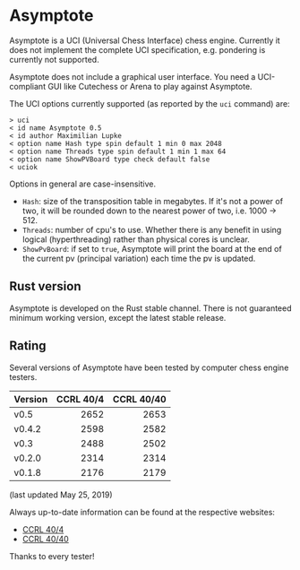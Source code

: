 # Asymptote
Asymptote is a UCI (Universal Chess Interface) chess engine. Currently it does not implement the complete UCI specification, e.g. pondering is currently not supported.

Asymptote does not include a graphical user interface. You need a UCI-compliant GUI like Cutechess or Arena to play against Asymptote.

The UCI options currently supported (as reported by the `uci` command) are:
```
> uci
< id name Asymptote 0.5
< id author Maximilian Lupke
< option name Hash type spin default 1 min 0 max 2048
< option name Threads type spin default 1 min 1 max 64
< option name ShowPVBoard type check default false
< uciok
```

Options in general are case-insensitive.
* `Hash`: size of the transposition table in megabytes. If it's not a power of two, it will be rounded down to the nearest power of two, i.e. 1000 -> 512.
* `Threads`: number of cpu's to use. Whether there is any benefit in using logical (hyperthreading) rather than physical cores is unclear.
* `ShowPvBoard`: if set to `true`, Asymptote will print the board at the end of the current pv (principal variation) each time the pv is updated.

## Rust version
Asymptote is developed on the Rust stable channel. There is not guaranteed minimum working version, except the latest stable release.

## Rating
Several versions of Asymptote have been tested by computer chess engine testers.

| Version | CCRL 40/4 | CCRL 40/40 |
| :------ | --------: | ---------: |
| v0.5    |      2652 |       2653 |
| v0.4.2  |      2598 |       2582 |
| v0.3    |      2488 |       2502 |
| v0.2.0  |      2314 |       2314 |
| v0.1.8  |      2176 |       2179 |

(last updated May 25, 2019)

Always up-to-date information can be found at the respective websites:
* [CCRL 40/4](http://ccrl.chessdom.com/ccrl/404/)
* [CCRL 40/40](http://ccrl.chessdom.com/ccrl/4040/)

Thanks to every tester!
